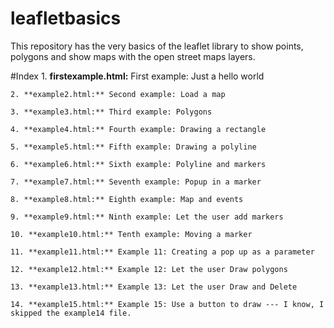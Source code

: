 # leafletbasics
This repository has the very basics of the leaflet library to show points, polygons and show maps with the open street maps layers.

#Index 
	1. **firstexample.html:** First example: Just a hello world

	2. **example2.html:** Second example: Load a map

	3. **example3.html:** Third example: Polygons

	4. **example4.html:** Fourth example: Drawing a rectangle

	5. **example5.html:** Fifth example: Drawing a polyline

	6. **example6.html:** Sixth example: Polyline and markers

	7. **example7.html:** Seventh example: Popup in a marker

	8. **example8.html:** Eighth example: Map and events

	9. **example9.html:** Ninth example: Let the user add markers

	10. **example10.html:** Tenth example: Moving a marker

	11. **example11.html:** Example 11: Creating a pop up as a parameter

	12. **example12.html:** Example 12: Let the user Draw polygons

	13. **example13.html:** Example 13: Let the user Draw and Delete

	14. **example15.html:** Example 15: Use a button to draw --- I know, I skipped the example14 file. 
